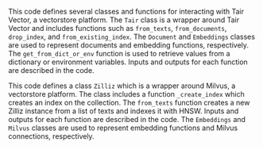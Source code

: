 This code defines several classes and functions for interacting with Tair Vector, a vectorstore platform. The `Tair` class is a wrapper around Tair Vector and includes functions such as `from_texts`, `from_documents`, `drop_index`, and `from_existing_index`. The `Document` and `Embeddings` classes are used to represent documents and embedding functions, respectively. The `get_from_dict_or_env` function is used to retrieve values from a dictionary or environment variables. Inputs and outputs for each function are described in the code.

This code defines a class `Zilliz` which is a wrapper around Milvus, a vectorstore platform. The class includes a function `_create_index` which creates an index on the collection. The `from_texts` function creates a new Zilliz instance from a list of texts and indexes it with HNSW. Inputs and outputs for each function are described in the code. The `Embeddings` and `Milvus` classes are used to represent embedding functions and Milvus connections, respectively.

